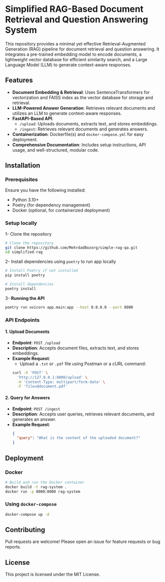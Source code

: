 # Simplified RAG-Based Document Retrieval and Question Answering System

This repository provides a minimal yet effective Retrieval-Augmented Generation (RAG) pipeline for document retrieval and question answering. It integrates a pre-trained embedding model to encode documents, a lightweight vector database for efficient similarity search, and a Large Language Model (LLM) to generate context-aware responses.

## Features

- **Document Embedding & Retrieval**: Uses SentenceTransformers for vectorization and FAISS index as the vector database for storage and retrieval.
- **LLM-Powered Answer Generation**: Retrieves relevant documents and utilizes an LLM to generate context-aware responses.
- **FastAPI-Based API**:
  - `/upload`: Uploads documents, extracts text, and stores embeddings.
  - `/ingest`: Retrieves relevant documents and generates answers.
- **Containerization**: Dockerfile(s) and `docker-compose.yml` for easy deployment.
- **Comprehensive Documentation**: Includes setup instructions, API usage, and well-structured, modular code.

## Installation

### Prerequisites

Ensure you have the following installed:

- Python 3.10+
- Poetry (for dependency management)
- Docker (optional, for containerized deployment)

### Setup locally

1- Clone the repository

```sh
# Clone the repository
git clone https://github.com/MehrdadBozorg/simple-rag-qa.git
cd simplified-rag
```

2- Install dependencies using `poetry` to run app locally

```sh
# Install Poetry if not installed
pip install poetry

# Install dependencies
poetry install
```

3- **Running the API**

```sh
poetry run uvicorn app.main:app --host 0.0.0.0 --port 8000
```

### API Endpoints

#### 1. Upload Documents

- **Endpoint**: `POST /upload`
- **Description**: Accepts document files, extracts text, and stores embeddings.
- **Example Request**:
  - Upload a `.txt` or `.pdf` file using Postman or a cURL command:
  ```sh
  curl -X 'POST' \
    'http://127.0.0.1:8000/upload' \
    -H 'Content-Type: multipart/form-data' \
    -F 'file=@document.pdf'
  ```

#### 2. Query for Answers

- **Endpoint**: `POST /ingest`
- **Description**: Accepts user queries, retrieves relevant documents, and generates an answer.
- **Example Request**:
  ```json
  {
    "query": "What is the content of the uploaded document?"
  }
  ```

## Deployment

### Docker

```sh
# Build and run the Docker container
docker build -t rag-system .
docker run -p 8000:8000 rag-system
```

### Using `docker-compose`

```sh
docker-compose up -d
```

## Contributing

Pull requests are welcome! Please open an issue for feature requests or bug reports.

## License

This project is licensed under the MIT License.